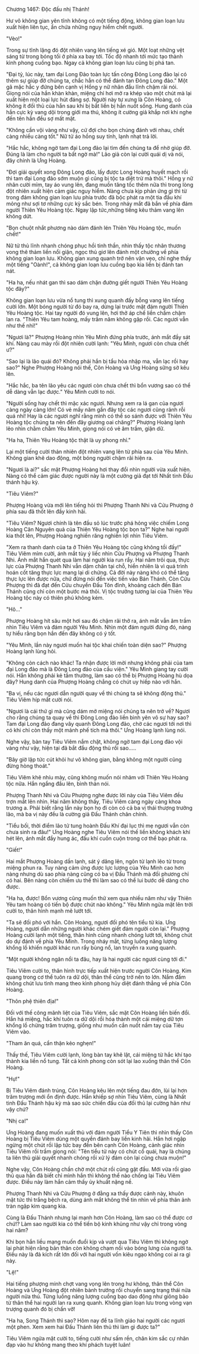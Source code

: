




Chương 1467: Độc đấu nhị Thánh!


Hư vô không gian yên tĩnh không có một tiếng động, không gian loạn lưu xuất hiện liên tục, ẩn chứa những nguy hiểm chết người.

"Vèo!"

Trong sự tĩnh lặng đó đột nhiên vang lên tiếng xé gió. Một loạt những vệt sáng từ trong bóng tối ở phía xa bay tới. Tốc độ nhanh tới mức tạo thành kình phong cuồng bạo. Ngay cả không gian loạn lưu cũng bị phá tan.

"Đại tỷ, lúc này, tam đại Long Đảo toàn lực tấn công Đông Long đảo lại có thêm sự giúp đỡ chúng ta, chắc hẳn có thể đánh tan Đông Long đảo." Một gã mặc hắc y đứng bên cạnh vị Hồng y nữ nhân đầu lĩnh chậm rãi nói. Giọng nói của hắn khàn khàn, miệng chỉ hơi mở ra khép vào một chút mà lại xuất hiện một loại lực hút đáng sợ. Người này tự xưng là Côn Hoàng, có không ít đối thủ của hắn sau khi bị bắt liền bị hắn nuốt sống. Hung danh của hắn cực kỳ vang dội trong giới ma thú, không ít cường giả khắp nơi khi nghe đến tên hắn đều sợ mất mật.

"Không cần vội vàng như vậy, cứ đợi cho bọn chúng đánh với nhau, chết càng nhiều càng tốt." Nữ tử áo hồng suy tính, lạnh nhạt trả lời.

"Hắc hắc, không ngờ tam đại Long đảo lại tìm đến chúng ta để nhờ giúp đỡ. Đúng là làm cho người ta bất ngờ mà!" Lão giả còn lại cười quái dị và nói, đây chính là Ưng Hoàng.

"Đợi giải quyết xong Đông Long đảo, lấy được Long Hoàng huyết mạch rồi thì tam đại Long đảo sớm muộn gì cũng bị tộc ta diệt trừ mà thôi." Hồng y nữ nhân cười mỉm, tay áo vung lên, đang muốn tăng tốc thêm nữa thì trong lòng đột nhiên xuất hiện cảm giác nguy hiểm. Nàng chưa kịp phản ứng gì thì từ trong đám không gian loạn lưu phía trước đã bộc phát ra một tia đấu khí mỏng như sợi tơ những cực kỳ sắc bén. Trong nháy mắt đã bắn về phía đám người Thiên Yêu Hoàng tộc. Ngay lập tức,những tiếng kêu thảm vang lên không dứt.

"Bọn chuột nhắt phương nào dám đánh lén Thiên Yêu Hoàng tộc, muốn chết!"

Nữ tử thủ lĩnh nhanh chóng phục hồi tinh thần, nhìn thấy tộc nhân thương vong thê thảm liền nổi giận, ngọc thủ giơ lên đánh một chưởng về phía không gian loạn lưu. Không gian xung quanh trở nên vặn vẹo, chỉ nghe thấy một tiếng "Oành!", cả không gian loạn lưu cuồng bạo kia liền bị đánh tan nát.

"Ha ha, nếu nhát gan thì sao dám chặn đường giết người Thiên Yêu Hoàng tộc đây?"

Không gian loạn lưu vừa nổ tung thì xung quanh đấy bỗng vang lên tiếng cười lớn. Một bóng người từ đó bay ra, dừng lại trước mặt đám người Thiên Yêu Hoàng tộc. Hai tay người đó vung lên, hơi thở áp chế liền chầm chậm lan ra. "Thiên Yêu tam hoàng, mấy trăm năm không gặp rồi. Các ngươi vẫn như thế nhỉ!"

"Ngươi là?" Phượng Hoàng nhìn Yêu Minh đứng phía trước, ánh mắt đầy sát khí. Nàng cau mày rồi đột nhiên cười lạnh: "Yêu Minh, ngươi còn chưa chết ư?"

"Sao lại là lão quái đó? Không phải hắn bị tẩu hỏa nhập ma, vẫn lạc rồi hay sao?" Nghe Phượng Hoàng nói thế, Côn Hoàng và Ưng Hoàng sững sờ kêu lên.

"Hắc hắc, ba tên lão yêu các ngươi còn chưa chết thì bổn vương sao có thể dễ dàng vẫn lạc được." Yêu Minh cười to nói.

"Người sống hay chết thì mặc xác ngươi. Nhưng xem ra lá gan của ngươi càng ngày càng lớn! Có vẻ mấy năm gần đây tộc các ngươi cũng rảnh rỗi quá nhỉ! Hay là các ngươi nghĩ rằng mình có thể so sánh được với Thiên Yêu Hoàng tộc chúng ta nên đến đây giương oai chăng?" Phượng Hoàng lạnh lẽo nhìn chằm chằm Yêu Minh, giọng nói có vẻ âm trầm, giận dữ.

"Ha ha, Thiên Yêu Hoàng tộc thật là uy phong nhỉ."

Lại một tiếng cười thản nhiên đột nhiên vang lên từ phía sau của Yêu Minh. Không gian khẽ dao động, một bóng người chậm rãi hiện ra.

"Ngươi là ai?" sắc mặt Phượng Hoàng hơi thay đổi nhìn người vừa xuất hiện. Nàng có thể cảm giác được người này là một cường giả đạt tới Nhất tinh Đấu thánh hậu kỳ.

"Tiêu Viêm?"

Phượng Hoàng vừa mới lên tiếng hỏi thì Phượng Thanh Nhi và Cửu Phượng ở phía sau đã thốt lên đầy kinh hãi.

"Tiêu Viêm? Ngươi chính là tên đầu sỏ lúc trước phá hỏng việc chiếm Long Hoàng Căn Nguyên quả của Thiên Yêu Hoàng tộc bọn ta?" Nghe hai người kia thốt lên, Phượng Hoàng nghiến răng nghiến lợi nhìn Tiêu Viêm.

"Xem ra thanh danh của ta ở Thiên Yêu Hoàng tộc cũng không tồi đấy!" Tiêu Viêm mỉm cười, ánh mắt tùy ý liếc nhìn Cửu Phượng và Phượng Thanh Nhi. Ánh mắt hắn quét qua làm hai người kia run rẩy. Hai năm trôi qua, thực lực của Phượng Thanh Nhi vẫn dậm chân tại chỗ, hiển nhiên là vì quá trình hoán cốt tăng thực lực mang lại di chứng. Cả đời này nàng khó có thể tăng thực lực lên được nữa, chứ đừng nói đến việc tiến vào Bán Thánh. Còn Cửu Phượng thì đã đạt đến Cửu chuyển Đấu Tôn đỉnh, khoảng cách đến Bán Thánh cũng chỉ còn một bước mà thôi. Vị tộc trưởng tương lai của Thiên Yêu Hoàng tộc này có thiên phú không kém.

"Hô…"

Phượng Hoàng hít sâu một hơi sau đó chậm rãi thở ra, ánh mắt vẫn âm trầm nhìn Tiêu Viêm và đám người Yêu Minh. Nhìn một đám người đứng đó, nàng tự hiểu rằng bọn hắn đến đây không có ý tốt.

"Yêu Minh, lần này ngươi muốn hai tộc khai chiến toàn diện sao?" Phượng Hoàng lạnh lùng hỏi.

"Không còn cách nào khác! Ta nhận được lời mời nhưng không phải của tam đại Long đảo mà là Đông Long đảo của cầu viện." Yêu Minh giang tay cười nói. Hắn không phải kẻ tầm thường, làm sao có thể bị Phượng Hoàng hù dọa đây? Hung danh của Phượng Hoàng chẳng có chút uy hiếp nào với hắn.

"Ba vị, nếu các ngươi dẫn người quay về thì chúng ta sẽ không động thủ." Tiêu Viêm híp mắt cười nói.

"Ngươi là cái thứ gì mà cũng dám mở miệng nói chúng ta nên trở về? Ngươi cho rằng chúng ta quay về thì Đông Long đảo liền bình yên vô sự hay sao? Tam đại Long đảo đang vây quanh Đông Long đảo, chờ các ngươi tới nơi thì có khi chỉ còn thấy một mảnh phế tích mà thôi." Ưng Hoàng lạnh lùng nói.

Nghe vậy, bàn tay Tiêu Viêm nắm chặt, không ngờ tam đại Long đảo vội vàng như vậy, hiện tại đã bắt đầu động thủ rồi sao…..

"Bây giờ lập tức cút khỏi hư vô không gian, bằng không một người cũng đừng hòng thoát."

Tiêu Viêm khẽ nhíu mày, cũng không muốn nói nhảm với Thiên Yêu Hoàng tộc nữa. Hắn ngẩng đầu lên, bình thản nói.

Phượng Thanh Nhi và Cửu Phượng nghe được lời này của Tiêu Viêm đều trợn mắt lên nhìn. Hai năm không thấy, Tiêu Viêm càng ngày càng khoa trương a. Phải biết rằng lần này bọn họ đi còn có cả ba vị thái thượng trưởng lão, mà ba vị này đều là cường giả Đấu Thánh chân chính.

"Tiểu bối, thời điểm lão tử tung hoành Đấu Khí đại lục thì mẹ ngươi vẫn còn chưa sinh ra đâu!" Ưng Hoàng nghe Tiêu Viêm nói thế liền không khách khí hét lên, ánh mắt đầy hung ác, đấu khí cuồn cuộn trong cơ thể bạo phát ra.

"Giết!"

Hai mắt Phượng Hoàng dần lạnh, sát ý dâng lên, ngôn từ lạnh lẽo từ trong miệng phun ra. Tuy nàng cảm ứng được lực lượng của Yêu Minh cao hơn nàng nhưng dù sao phía nàng cũng có ba vị Đấu Thánh mà đối phương chỉ có hai. Bên nàng còn chiếm ưu thế thì làm sao có thể lui bước dễ dàng cho được.

"Ha ha, được! Bổn vương cũng muốn thử xem qua nhiều năm như vậy Thiên Yêu tam hoàng có tiến bộ được chút nào không." Yêu Minh ngửa mặt lên trời cười to, thân hình mạnh mẽ lướt tới.

"Ta sẽ đối phó với hắn. Côn Hoàng, ngươi đối phó tên tiểu tử kia. Ưng Hoàng, ngươi dẫn những người khác chém giết đám người còn lại." Phượng Hoàng cười lạnh một tiếng, thân hình cũng nhanh chóng lướt tới, không chút do dự đánh về phía Yêu Minh. Trong nháy mắt, từng luồng năng lượng khổng lồ khiến người khác run rẩy bùng nổ, lan truyền ra xung quanh.

"Một người không ngăn nổi ta đâu, hay là hai người các ngươi cùng tới đi."

Tiêu Viêm cười to, thân hình trực tiếp xuất hiện trước người Côn Hoàng. Kim quang trong cơ thể tuôn ra dữ dội, thân thể cũng trở nên to lớn. Nắm đấm không chút lưu tình mang theo kình phong hủy diệt đánh thẳng về phía Côn Hoàng.

"Thôn phệ thiên địa!"

Đối với thế công mãnh liệt của Tiêu Viêm, sắc mặt Côn Hoàng liền biến đổi. Hắn há miệng, hắc khí tuôn ra dữ dội rồi hóa thành một cái miệng dữ tợn khổng lồ chừng trăm trượng, giống như muốn cắn nuốt nắm tay của Tiêu Viêm vào.

"Tham ăn quá, cẩn thận kẻo nghẹn!"

Thấy thế, Tiêu Viêm cười lạnh, lòng bàn tay khẽ lật, cái miệng từ hắc khí tạo thành kia liền nổ tung. Tất cả kình phong còn sót lại lao xuống thân thể Côn Hoàng.

"Hự!"

Bị Tiêu Viêm đánh trúng, Côn Hoàng kêu lên một tiếng đau đớn, lùi lại hơn trăm trượng mới ổn định được. Hắn khiếp sợ nhìn Tiêu Viêm, cùng là Nhất tinh Đấu Thánh hậu kỳ mà sao sức chiến đấu của đối thủ lại cường hãn như vậy chứ?

"Nhị ca!"

Ưng Hoàng đang muốn xuất thủ với đám người Tiểu Y Tiên thì nhìn thấy Côn Hoàng bị Tiêu Viêm dùng một quyền đánh bay liền kinh hãi. Hắn hơi ngập ngừng một chút rồi lập tức bay đến bên cạnh Côn Hoàng, cảnh giác nhìn Tiêu Viêm rồi trầm giọng nói: "Tên tiểu tử này có chút cổ quái, hay là chúng ta liên thủ giải quyết nhanh chóng rồi xử lý đám còn lại cũng chưa muộn!"

Nghe vậy, Côn Hoàng chần chờ một chút rồi cũng gật đầu. Mới vừa rồi giao thủ qua hắn đã biết chỉ mình hắn thì không thể nào chống lại Tiêu Viêm được. Điều này làm hắn cảm thấy ủy khuất nặng nề.

Phượng Thanh Nhi và Cửu Phượng ở đằng xa thấy được cảnh này, khuôn mặt tức thì trắng bệch ra, dùng ánh mắt không thể tin nhìn về phía thân ảnh tràn ngập kim quang kia.

Cùng là Đấu Thánh nhưng lại mạnh hơn Côn Hoàng, làm sao có thể được cơ chứ!? Làm sao người kia có thể tiến bộ kinh khủng như vậy chỉ trong vòng hai năm?

Khi bọn hắn liều mạng muốn đuổi kịp và vượt qua Tiêu Viêm thì không ngờ lại phát hiện rằng bản thân còn không chạm nổi vào bóng lưng của người ta. Điều này là đả kích rất lớn đối với hai người vốn kiêu ngạo không coi ai ra gì này.

"Lệ!"

Hai tiếng phượng minh chợt vang vọng lên trong hư không, thân thể Côn Hoàng và Ưng Hoàng đột nhiên bành trướng rồi chuyển sang trạng thái nửa người nửa thú. Từng luồng năng lượng cuồng bạo dao động như giông bão từ thân thể hai người lan ra xung quanh. Không gian loạn lưu trong vòng vạn trượng quanh đó bị chấn vỡ!

"Ha ha, Song Thánh thì sao? Hôm nay để ta lĩnh giáo hai người các ngươi một phen. Xem xem hai Đấu Thánh liên thủ thì làm gì được ta?"

Tiêu Viêm ngửa mặt cười to, tiếng cười như sấm rền, chân kim sắc cự nhân đạp vào hư không mang theo khí phách tuyệt luân!




